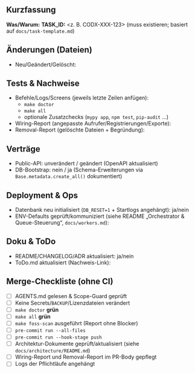 ## Kurzfassung
**Was/Warum:**
**TASK_ID:** <z. B. CODX-XXX-123> (muss existieren; basiert auf `docs/task-template.md`)

## Änderungen (Dateien)
- Neu/Geändert/Gelöscht:

## Tests & Nachweise
- Befehle/Logs/Screens (jeweils letzte Zeilen anfügen):
  - `make doctor`
  - `make all`
  - optionale Zusatzchecks (`mypy app`, `npm test`, `pip-audit` …)
- Wiring-Report (angepasste Aufrufer/Registrierungen/Exporte):
- Removal-Report (gelöschte Dateien + Begründung):

## Verträge
- Public-API: unverändert / geändert (OpenAPI aktualisiert)
- DB-Bootstrap: nein / ja (Schema-Erweiterungen via `Base.metadata.create_all()` dokumentiert)

## Deployment & Ops
- Datenbank neu initialisiert (`DB_RESET=1` + Startlogs angehängt): ja/nein
- ENV-Defaults geprüft/kommuniziert (siehe README „Orchestrator & Queue-Steuerung“, `docs/workers.md`):

## Doku & ToDo
- README/CHANGELOG/ADR aktualisiert: ja/nein
- ToDo.md aktualisiert (Nachweis-Link):

## Merge-Checkliste (ohne CI)
- [ ] AGENTS.md gelesen & Scope-Guard geprüft
- [ ] Keine Secrets/`BACKUP`/Lizenzdateien verändert
- [ ] `make doctor` **grün**
- [ ] `make all` **grün**
- [ ] `make foss-scan` ausgeführt (Report ohne Blocker)
- [ ] `pre-commit run --all-files`
- [ ] `pre-commit run --hook-stage push`
- [ ] Architektur-Dokumente geprüft/aktualisiert (siehe `docs/architecture/README.md`)
- [ ] Wiring-Report und Removal-Report im PR-Body gepflegt
- [ ] Logs der Pflichtläufe angehängt
